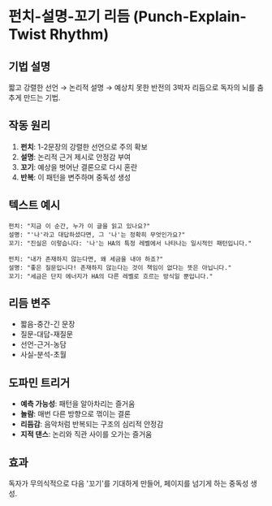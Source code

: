 # 펀치-설명-꼬기 리듬 (Punch-Explain-Twist Rhythm)

## 기법 설명
짧고 강렬한 선언 → 논리적 설명 → 예상치 못한 반전의 3박자 리듬으로 독자의 뇌를 춤추게 만드는 기법.

## 작동 원리
1. **펀치**: 1-2문장의 강렬한 선언으로 주의 확보
2. **설명**: 논리적 근거 제시로 안정감 부여
3. **꼬기**: 예상을 벗어난 결론으로 다시 혼란
4. **반복**: 이 패턴을 변주하며 중독성 생성

## 텍스트 예시
```
펀치: "지금 이 순간, 누가 이 글을 읽고 있나요?"
설명: "'나'라고 대답하셨다면, 그 '나'는 정확히 무엇인가요?"
꼬기: "진실은 이렇습니다: '나'는 HA의 특정 레벨에서 나타나는 일시적인 패턴입니다."
```

```
펀치: "내가 존재하지 않는다면, 왜 세금을 내야 하죠?"
설명: "좋은 질문입니다! 존재하지 않는다는 것이 책임이 없다는 뜻은 아닙니다."
꼬기: "세금은 단지 에너지가 HA의 다른 레벨로 흐르는 방식일 뿐입니다."
```

## 리듬 변주
- 짧음-중간-긴 문장
- 질문-대답-재질문
- 선언-근거-농담
- 사실-분석-초월

## 도파민 트리거
- **예측 가능성**: 패턴을 알아차리는 즐거움
- **놀람**: 매번 다른 방향으로 꺾이는 결론
- **리듬감**: 음악처럼 반복되는 구조의 심리적 안정감
- **지적 댄스**: 논리와 직관 사이를 오가는 즐거움

## 효과
독자가 무의식적으로 다음 '꼬기'를 기대하게 만들어, 페이지를 넘기게 하는 중독성 생성.